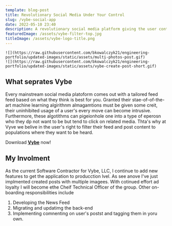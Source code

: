 ```yaml
---
template: blog-post
title: Revolutionary Social Media Under Your Control
slug: /vybe-social-app
date: 2022-05-10 23:40
description: A revolutionary social media platform giving the user control of their feeds
featuredImage: /assets/vybe-filter-top.jpg
titleImage: /assets/vybe-logo-title.png
---
```


```grid|2|Vybe Gifs!
![](https://raw.githubusercontent.com/bkowalczyk21/engineering-portfolio/updated-images/static/assets/multi-photos-post.gif)
![](https://raw.githubusercontent.com/bkowalczyk21/engineering-portfolio/updated-images/static/assets/vybe-create-post-short.gif)
```

## What seprates Vybe

Every mainstream social media platoform comes out with a tailored feed feed based on what they think is best for you. Granted their stae-of-of-the-art machine learning algirithnm almagamtions must be given some creit, their uninhibited usage of a user's every move can become intrusive. Furthermore, these algotithms can pigeionhole one into a type of eperosn who they dp not want to be but tend to click on related media. Thta's why at Vyve we belive in the user's right to filter their feed and post content to populations where they want to be heard. 

Download **[<ins>Vybe</ins>](https://apps.apple.com/us/app/vybe-social/id1574283636)** now!

## My Involment

As the current Software Contractor for Vybe, LLC, I continue to add new features to get the application to producction lvel. As see anove I've just implmented created posts with multiple imagees. With cotinued effort ad loyalty I will become ethe Cheif Technical Officer of the group. Other on-boarding responsibilities include

1. Developing the News Feed
2. Migrating and updatimg the back-end
3. Implementing comnenting on user's postst and tagging them in yoru own.
